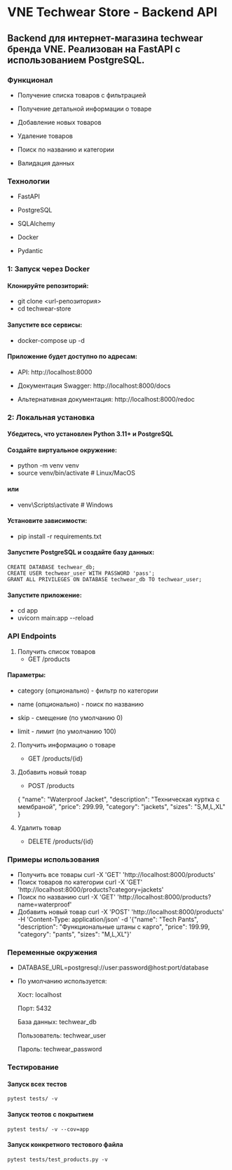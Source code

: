 # VNE Techwear Store - Backend API
## Backend для интернет-магазина techwear бренда VNE. Реализован на FastAPI с использованием PostgreSQL.

### Функционал
  * Получение списка товаров с фильтрацией

  * Получение детальной информации о товаре

  * Добавление новых товаров

  * Удаление товаров

  * Поиск по названию и категории

  * Валидация данных

### Технологии
* FastAPI 

* PostgreSQL 

* SQLAlchemy 

* Docker 

* Pydantic 


### 1: Запуск через Docker 

#### Клонируйте репозиторий:

* git clone <url-репозитория>
* cd techwear-store
#### Запустите все сервисы:

* docker-compose up -d
#### Приложение будет доступно по адресам:

* API: http://localhost:8000

* Документация Swagger: http://localhost:8000/docs

* Альтернативная документация: http://localhost:8000/redoc

### 2: Локальная установка
#### Убедитесь, что установлен Python 3.11+ и PostgreSQL

#### Создайте виртуальное окружение:

* python -m venv venv
* source venv/bin/activate  # Linux/MacOS
#### или
* venv\Scripts\activate     # Windows
#### Установите зависимости:

* pip install -r requirements.txt

#### Запустите PostgreSQL и создайте базу данных:

    CREATE DATABASE techwear_db;
    CREATE USER techwear_user WITH PASSWORD 'pass';
    GRANT ALL PRIVILEGES ON DATABASE techwear_db TO techwear_user;

#### Запустите приложение:

* cd app
* uvicorn main:app --reload


### API Endpoints
 1. Получить список товаров
     * GET /products

#### Параметры:

* category (опционально) - фильтр по категории

* name (опционально) - поиск по названию

* skip - смещение (по умолчанию 0)

* limit - лимит (по умолчанию 100)

2. Получить информацию о товаре
   * GET /products/{id}

3. Добавить новый товар
   * POST /products


    {
      "name": "Waterproof Jacket",
      "description": "Техническая куртка с мембраной",
      "price": 299.99,
      "category": "jackets",
      "sizes": "S,M,L,XL"
    }

4. Удалить товар
   * DELETE /products/{id}


### Примеры использования
* Получить все товары curl -X 'GET' 'http://localhost:8000/products'
* Поиск товаров по категории  curl -X 'GET' 'http://localhost:8000/products?category=jackets'
* Поиск по названию curl -X 'GET' 'http://localhost:8000/products?name=waterproof'
* Добавить новый товар curl -X 'POST' 'http://localhost:8000/products' -H 'Content-Type: application/json' -d '{"name": "Tech Pants", "description": "Функциональные штаны с карго", "price": 199.99, "category": "pants", "sizes": "M,L,XL"}'


### Переменные окружения

 * DATABASE_URL=postgresql://user:password@host:port/database
 * По умолчанию используется:
    
    Хост: localhost
    
    Порт: 5432
    
    База данных: techwear_db
    
    Пользователь: techwear_user
    
    Пароль: techwear_password




### Тестирование

#### Запуск всех тестов
    pytest tests/ -v

#### Запуск теотов с покрытием
    pytest tests/ -v --cov=app

#### Запуск конкретного тестового файла
    pytest tests/test_products.py -v